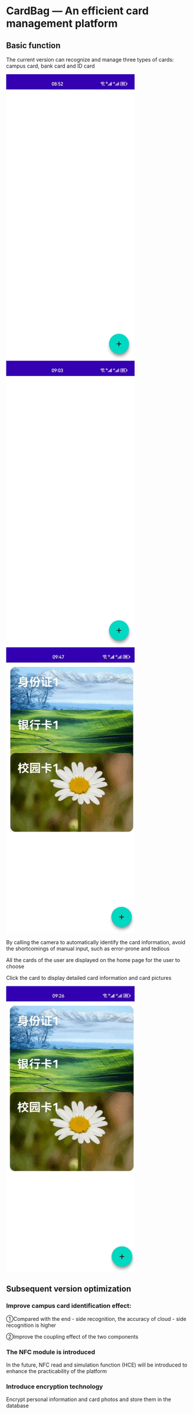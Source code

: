 # CardBag — An efficient card management platform

## Basic function

The current version can recognize and manage three types of cards: campus card, bank card and ID card

![image](https://github.com/Cod1ngR1der/ActivityLifeCycle_205801/blob/master/app/src/main/res/drawable/github1.gif)![image](https://github.com/Cod1ngR1der/ActivityLifeCycle_205801/blob/master/app/src/main/res/drawable/github3.gif)![image](https://github.com/Cod1ngR1der/ActivityLifeCycle_205801/blob/master/app/src/main/res/drawable/github5.gif)

By calling the camera to automatically identify the card information, avoid the shortcomings of manual input, such as error-prone and tedious



All the cards of the user are displayed on the home page for the user to choose



Click the card to display detailed card information and card pictures

![image](https://github.com/Cod1ngR1der/ActivityLifeCycle_205801/blob/master/app/src/main/res/drawable/github4.gif)


## Subsequent version optimization
### Improve campus card identification effect:

  ①Compared with the end - side recognition, the accuracy of cloud - side recognition is higher

  ②Improve the coupling effect of the two components

### The NFC module is introduced

  In the future, NFC read and simulation function (HCE) will be introduced to enhance the practicability of the platform
  
### Introduce encryption technology

  Encrypt personal information and card photos and store them in the database
